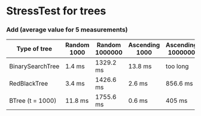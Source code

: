 # StressTest for trees

### Add (average value for 5 measurements)

   Type of tree   |  Random 1000 | Random 1000000 | Ascending 1000 | Ascending 1000000
------------------|--------------|----------------|----------------|------------------
BinarySearchTree  |    1.4 ms    |   1329.2 ms    |     13.8 ms    |      too long
RedBlackTree      |    3.4 ms    |   1426.6 ms    |     2.6 ms     |      856.6 ms
BTree (t = 1000) |    11.8 ms   |   1755.6 ms    |     0.6 ms     |      405 ms
